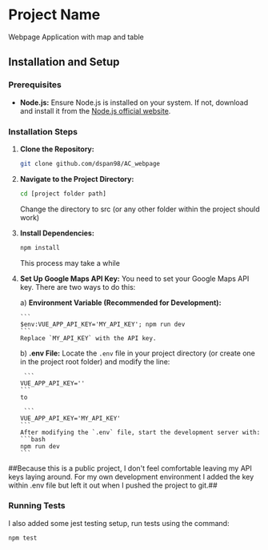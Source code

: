 # Project Name

Webpage Application with map and table

## Installation and Setup

### Prerequisites

- **Node.js:** Ensure Node.js is installed on your system. If not, download and install it from the [Node.js official website](https://nodejs.org/).

### Installation Steps

1. **Clone the Repository:**
    ```bash
    git clone github.com/dspan98/AC_webpage
    ```
2. **Navigate to the Project Directory:**
    ```bash
    cd [project folder path]
    ```
    Change the directory to src (or any other folder within the project should work)
3. **Install Dependencies:**
    ```bash
    npm install
    ```
    This process may take a while
4. **Set Up Google Maps API Key:** You need to set your Google Maps API key. There are two ways to do this:

    a) **Environment Variable (Recommended for Development):**
   
       ```
       $env:VUE_APP_API_KEY='MY_API_KEY'; npm run dev
       ```
       Replace `MY_API_KEY` with the API key.

    b) **.env File:**
       Locate the `.env` file in your project directory (or create one in the project root folder) and modify the line:
   
        ```
       VUE_APP_API_KEY=''
       ```
       to
   
        ```
       VUE_APP_API_KEY='MY_API_KEY'
       ```
       After modifying the `.env` file, start the development server with:
       ```bash
       npm run dev
       ```
##Because this is a public project, I don't feel comfortable leaving my API keys laying around. For my own development environment I added the key within .env file but left it out when I pushed the project to git.##

### Running Tests

I also added some jest testing setup, run tests using the command:
```bash
npm test
```
